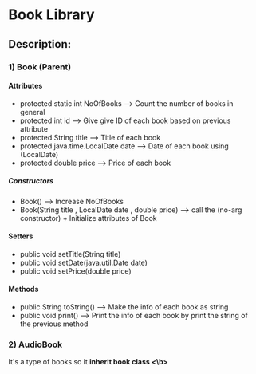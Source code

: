# Book Library
## Description:
### 1) Book (Parent)
#### Attributes
- protected static int NoOfBooks --> Count the number of books in general
- protected int id --> Give give ID of each book based on previous attribute
- protected String title --> Title of each book
- protected java.time.LocalDate date --> Date of each book using (LocalDate)
- protected double price --> Price of each book
##### Constructors
- Book() --> Increase NoOfBooks
- Book(String title , LocalDate date , double price) --> call the (no-arg constructor) + Initialize attributes of Book
#### Setters 
- public void setTitle(String title)
- public void setDate(java.util.Date date)
- public void setPrice(double price)
#### Methods
- public String toString() --> Make the info of each book as string
- public void print() --> Print the info of each book by print the string of the previous method
### 2) AudioBook 
It's a type of books so it <b> inherit book class <\b>
